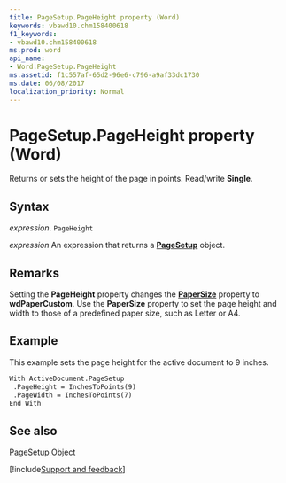```yaml
---
title: PageSetup.PageHeight property (Word)
keywords: vbawd10.chm158400618
f1_keywords:
- vbawd10.chm158400618
ms.prod: word
api_name:
- Word.PageSetup.PageHeight
ms.assetid: f1c557af-65d2-96e6-c796-a9af33dc1730
ms.date: 06/08/2017
localization_priority: Normal
---
```



# PageSetup.PageHeight property (Word)

Returns or sets the height of the page in points. Read/write  **Single**.


## Syntax

_expression_. `PageHeight`

 _expression_ An expression that returns a **[PageSetup](Word.PageSetup.md)** object.


## Remarks

Setting the  **PageHeight** property changes the **[PaperSize](Word.PageSetup.PaperSize.md)** property to **wdPaperCustom**. Use the **PaperSize** property to set the page height and width to those of a predefined paper size, such as Letter or A4.


## Example

This example sets the page height for the active document to 9 inches.


```vb
With ActiveDocument.PageSetup 
 .PageHeight = InchesToPoints(9) 
 .PageWidth = InchesToPoints(7) 
End With
```


## See also


[PageSetup Object](Word.PageSetup.md)

[!include[Support and feedback](~/includes/feedback-boilerplate.md)]
